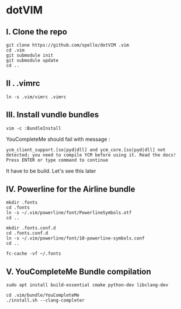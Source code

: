dotVIM
======

I. Clone the repo
-----------------

	git clone https://github.com/spelle/dotVIM .vim
	cd .vim
	git submodule init
	git submodule update
	cd ..

II . .vimrc
-----------

	ln -s .vim/vimrc .vimrc

III. Install vundle bundles
--------------------------

	vim -c :BundleInstall

YouCompleteMe should fail with message :

	ycm_client_support.[so|pyd|dll] and ycm_core.[so|pyd|dll] not detected; you need to compile YCM before using it. Read the docs!
	Press ENTER or type command to continue

It have to be build. Let's see this later

IV. Powerline for the Airline bundle
------------------------------------

	mkdir .fonts
	cd .fonts
	ln -s ~/.vim/powerline/font/PowerlineSymbols.otf 
	cd ..

	mkdir .fonts.conf.d
	cd .fonts.conf.d 
	ln -s ~/.vim/powerline/font/10-powerline-symbols.conf 
	cd ..

	fc-cache -vf ~/.fonts

V. YouCompleteMe Bundle compilation
-----------------------------------

	sudo apt install build-essential cmake python-dev libclang-dev

	cd .vim/bundle/YouCompleteMe
	./install.sh --clang-completer

